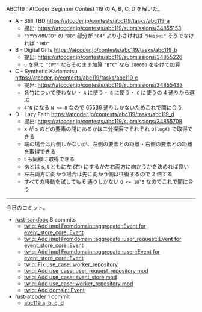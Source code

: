 ABC119 : AtCoder Beginner Contest 119 の A, B, C, D を解いた。

- A - Still TBD
  <https://atcoder.jp/contests/abc119/tasks/abc119_a>
  - 提出: <https://atcoder.jp/contests/abc119/submissions/34855153>
  - `"YYYY/MM/DD"` の `"DD"` 部分が `"04"` より小さければ `"Heisei"` そうでなければ `"TBD"`
- B - Digital Gifts
  <https://atcoder.jp/contests/abc119/tasks/abc119_b>
  - 提出: <https://atcoder.jp/contests/abc119/submissions/34855226>
  - `u` を見て `"JPY"` ならそのまま加算 `"BTC"` なら `380000` を掛けて加算
- C - Synthetic Kadomatsu
  <https://atcoder.jp/contests/abc119/tasks/abc119_c>
  - 提出: <https://atcoder.jp/contests/abc119/submissions/34855433>
  - 各竹について使わない・ `A` に使う・ `B` に使う・ `C` に使うの 4 通りから選ぶ
  - `4^N` になる `N <= 8` なので 65536 通りしかないためこれで間に合う
- D - Lazy Faith
  <https://atcoder.jp/contests/abc119/tasks/abc119_d>
  - 提出: <https://atcoder.jp/contests/abc119/submissions/34855708>
  - x が s のどの要素の間にあるかは二分探索でそれぞれ `O(logA)` で取得できる
  - 端の場合は片側しかないが、左側の要素との距離・右側の要素との距離を取得できる
  - t も同様に取得できる
  - あとは s, t ともに左 (右) にするか左右両方に向かうかを決めれば良い
  - 左右両方に向かう場合は先に向かう側は往復するので 2 倍する
  - すべての移動を試しても 6 通りしかない `Q <= 10^5` なのでこれで間に合う

---

今日のコミット。

- [rust-sandbox](https://github.com/bouzuya/rust-sandbox) 8 commits
  - [twiq: Add impl From<domain::aggregate::Event> for event_store_core::Event](https://github.com/bouzuya/rust-sandbox/commit/f51e7e296ff9378323bc83c1573e7b42521e2700)
  - [twiq: Add impl From<domain::aggregate::user_request::Event> for event_store_core::Event](https://github.com/bouzuya/rust-sandbox/commit/8dc35b96b674a1e5e7c7395c4c8f151692870d52)
  - [twiq: Add impl From<domain::aggregate::user::Event> for event_store_core::Event](https://github.com/bouzuya/rust-sandbox/commit/2a91ec1c4a79f4bdb28139a332b7bb51391bd277)
  - [twiq: Fix use_case::worker_repository](https://github.com/bouzuya/rust-sandbox/commit/5579420ef81ce2e2168173e812f9352466099186)
  - [twiq: Add use_case::user_request_repository mod](https://github.com/bouzuya/rust-sandbox/commit/eb849094fce1e6fa059ce331caebbe571d74b612)
  - [twiq: Add use_case::event_store mod](https://github.com/bouzuya/rust-sandbox/commit/8f293cf018c096bdc7d03932c64fe9a6cd53b4ac)
  - [twiq: Add use_case::worker_repository mod](https://github.com/bouzuya/rust-sandbox/commit/2675fe437092a7c735cc7125241b328af6cbc6f7)
  - [twiq: Add domain::Event](https://github.com/bouzuya/rust-sandbox/commit/002b86a3ef5bf813a494cee497d15092915de836)
- [rust-atcoder](https://github.com/bouzuya/rust-atcoder) 1 commit
  - [abc119 a, b, c, d](https://github.com/bouzuya/rust-atcoder/commit/5771a5d5caeee72f895b23bd04dd37fb1f241c81)
